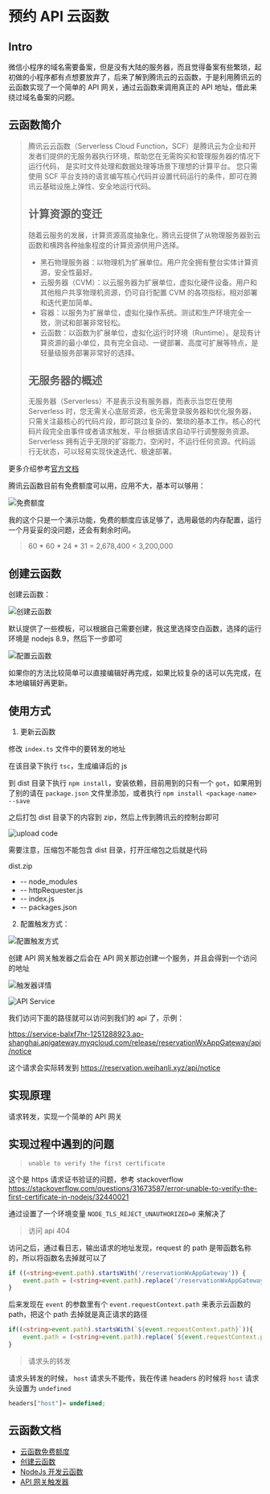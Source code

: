 # 预约 API 云函数

## Intro

微信小程序的域名需要备案，但是没有大陆的服务器，而且觉得备案有些繁琐，起初做的小程序都有点想要放弃了，后来了解到腾讯云的云函数，于是利用腾讯云的云函数实现了一个简单的 API 网关，通过云函数来调用真正的 API 地址，借此来绕过域名备案的问题。

## 云函数简介

>  腾讯云云函数（Serverless Cloud Function，SCF）是腾讯云为企业和开发者们提供的无服务器执行环境，帮助您在无需购买和管理服务器的情况下运行代码， 是实时文件处理和数据处理等场景下理想的计算平台。 您只需使用 SCF 平台支持的语言编写核心代码并设置代码运行的条件，即可在腾讯云基础设施上弹性、安全地运行代码。
>
> ## 计算资源的变迁
>
> 随着云服务的发展，计算资源高度抽象化，腾讯云提供了从物理服务器到云函数和横跨各种抽象程度的计算资源供用户选择。
>
> - 黑石物理服务器：以物理机为扩展单位。用户完全拥有整台实体计算资源，安全性最好。
> - 云服务器（CVM）：以云服务器为扩展单位，虚拟化硬件设备。用户和其他租户共享物理机资源，仍可自行配置 CVM 的各项指标，相对部署和迭代更加简单。
> - 容器：以服务为扩展单位，虚拟化操作系统。测试和生产环境完全一致，测试和部署非常轻松。
> - 云函数：以函数为扩展单位，虚拟化运行时环境（Runtime）。是现有计算资源的最小单位，具有完全自动、一键部署、高度可扩展等特点，是轻量级服务部署非常好的选择。
>
> ## 无服务器的概述
>
> 无服务器（Serverless）不是表示没有服务器，而表示当您在使用 Serverless 时，您无需关心底层资源，也无需登录服务器和优化服务器，只需关注最核心的代码片段，即可跳过复杂的、繁琐的基本工作。核心的代码片段完全由事件或者请求触发，平台根据请求自动平行调整服务资源。Serverless 拥有近乎无限的扩容能力，空闲时，不运行任何资源。代码运行无状态，可以轻易实现快速迭代、极速部署。

更多介绍参考[官方文档](https://cloud.tencent.com/document/product/583/9199)



腾讯云函数目前有免费额度可以用，应用不大，基本可以够用：



![免费额度](./images/freeQuarta.png)

我的这个只是一个演示功能，免费的额度应该足够了，选用最低的内存配置，运行一个月妥妥的没问题，还会有剩余时间。

> 60 * 60 * 24 * 31 = 2,678,400 < 3,200,000

## 创建云函数

创建云函数：

![创建云函数](./images/create-function.png)



默认提供了一些模板，可以根据自己需要创建，我这里选择空白函数，选择的运行环境是 nodejs 8.9，然后下一步即可



![配置云函数](./images/create-function2.png)



如果你的方法比较简单可以直接编辑好再完成，如果比较复杂的话可以先完成，在本地编辑好再更新。

## 使用方式

1. 更新云函数

修改 `index.ts` 文件中的要转发的地址

在该目录下执行 `tsc`，生成编译后的 js

到 dist 目录下执行 `npm install`，安装依赖，目前用到的只有一个 `got`，如果用到了别的请在 `package.json` 文件里添加，或者执行 `npm install <package-name> --save`

之后打包 dist 目录下的内容到 zip，然后上传到腾讯云的控制台即可

![upload code](./images/upload.png)

需要注意，压缩包不能包含 dist 目录，打开压缩包之后就是代码

dist.zip

- -- node_modules
- -- httpRequester.js
- -- index.js
- -- packages.json



2. 配置触发方式：

![配置触发方式](./images/add-function-trigger.png)

创建 API 网关触发器之后会在 API 网关那边创建一个服务，并且会得到一个访问的地址

![触发器详情](./images/function-trigger-detail.png)

![API Service](./images/api-service.png)



我们访问下面的路径就可以访问到我们的 api 了，示例：

<https://service-balxf7hr-1251288923.ap-shanghai.apigateway.myqcloud.com/release/reservationWxAppGateway/api/notice>

这个请求会实际转发到 <https://reservation.weihanli.xyz/api/notice>

## 实现原理

请求转发，实现一个简单的 API 网关

## 实现过程中遇到的问题

> `unable to verify the first certificate`

这个是 https 请求证书验证的问题，参考 stackoverflow <https://stackoverflow.com/questions/31673587/error-unable-to-verify-the-first-certificate-in-nodejs/32440021>

通过设置了一个环境变量 `NODE_TLS_REJECT_UNAUTHORIZED=0` 来解决了

> 访问 api 404

访问之后，通过看日志，输出请求的地址发现，request 的 path 是带函数名称的，所以将函数名去掉就可以了

``` typescript
if ((<string>event.path).startsWith('/reservationWxAppGateway')) {
    event.path = (<string>event.path).replace('/reservationWxAppGateway', '');
}
```

后来发现在 `event` 的参数里有个 `event.requestContext.path` 来表示云函数的 path，把这个 path 去掉就是真正请求的路径

``` typescript
if((<string>event.path).startsWith(`${event.requestContext.path}`)){
    event.path = (<string>event.path).replace(`${event.requestContext.path}`, '');
}
```

> 请求头的转发

请求头转发的时候， `host` 请求头不能传，我在传递 headers 的时候将 `host` 请求头设置为 `undefined`

``` typescript
headers["host"]= undefined;
```

## 云函数文档

- [云函数免费额度](https://cloud.tencent.com/document/product/583/12282)
- [创建云函数](https://cloud.tencent.com/document/product/583/9207)
- [NodeJs 开发云函数](https://cloud.tencent.com/document/product/583/11060)
- [API 网关触发器](https://cloud.tencent.com/document/product/583/12513)
